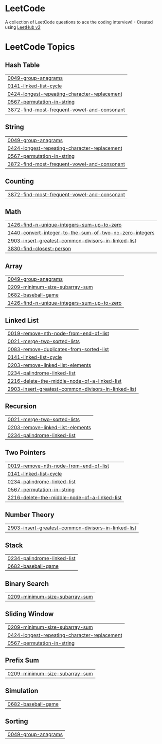 # LeetCode
A collection of LeetCode questions to ace the coding interview! - Created using [LeetHub v2](https://github.com/arunbhardwaj/LeetHub-2.0)

<!---LeetCode Topics Start-->
# LeetCode Topics
## Hash Table
|  |
| ------- |
| [0049-group-anagrams](https://github.com/Naveen18vn/LeetCode/tree/master/0049-group-anagrams) |
| [0141-linked-list-cycle](https://github.com/Naveen18vn/LeetCode/tree/master/0141-linked-list-cycle) |
| [0424-longest-repeating-character-replacement](https://github.com/Naveen18vn/LeetCode/tree/master/0424-longest-repeating-character-replacement) |
| [0567-permutation-in-string](https://github.com/Naveen18vn/LeetCode/tree/master/0567-permutation-in-string) |
| [3872-find-most-frequent-vowel-and-consonant](https://github.com/Naveen18vn/LeetCode/tree/master/3872-find-most-frequent-vowel-and-consonant) |
## String
|  |
| ------- |
| [0049-group-anagrams](https://github.com/Naveen18vn/LeetCode/tree/master/0049-group-anagrams) |
| [0424-longest-repeating-character-replacement](https://github.com/Naveen18vn/LeetCode/tree/master/0424-longest-repeating-character-replacement) |
| [0567-permutation-in-string](https://github.com/Naveen18vn/LeetCode/tree/master/0567-permutation-in-string) |
| [3872-find-most-frequent-vowel-and-consonant](https://github.com/Naveen18vn/LeetCode/tree/master/3872-find-most-frequent-vowel-and-consonant) |
## Counting
|  |
| ------- |
| [3872-find-most-frequent-vowel-and-consonant](https://github.com/Naveen18vn/LeetCode/tree/master/3872-find-most-frequent-vowel-and-consonant) |
## Math
|  |
| ------- |
| [1426-find-n-unique-integers-sum-up-to-zero](https://github.com/Naveen18vn/LeetCode/tree/master/1426-find-n-unique-integers-sum-up-to-zero) |
| [1440-convert-integer-to-the-sum-of-two-no-zero-integers](https://github.com/Naveen18vn/LeetCode/tree/master/1440-convert-integer-to-the-sum-of-two-no-zero-integers) |
| [2903-insert-greatest-common-divisors-in-linked-list](https://github.com/Naveen18vn/LeetCode/tree/master/2903-insert-greatest-common-divisors-in-linked-list) |
| [3830-find-closest-person](https://github.com/Naveen18vn/LeetCode/tree/master/3830-find-closest-person) |
## Array
|  |
| ------- |
| [0049-group-anagrams](https://github.com/Naveen18vn/LeetCode/tree/master/0049-group-anagrams) |
| [0209-minimum-size-subarray-sum](https://github.com/Naveen18vn/LeetCode/tree/master/0209-minimum-size-subarray-sum) |
| [0682-baseball-game](https://github.com/Naveen18vn/LeetCode/tree/master/0682-baseball-game) |
| [1426-find-n-unique-integers-sum-up-to-zero](https://github.com/Naveen18vn/LeetCode/tree/master/1426-find-n-unique-integers-sum-up-to-zero) |
## Linked List
|  |
| ------- |
| [0019-remove-nth-node-from-end-of-list](https://github.com/Naveen18vn/LeetCode/tree/master/0019-remove-nth-node-from-end-of-list) |
| [0021-merge-two-sorted-lists](https://github.com/Naveen18vn/LeetCode/tree/master/0021-merge-two-sorted-lists) |
| [0083-remove-duplicates-from-sorted-list](https://github.com/Naveen18vn/LeetCode/tree/master/0083-remove-duplicates-from-sorted-list) |
| [0141-linked-list-cycle](https://github.com/Naveen18vn/LeetCode/tree/master/0141-linked-list-cycle) |
| [0203-remove-linked-list-elements](https://github.com/Naveen18vn/LeetCode/tree/master/0203-remove-linked-list-elements) |
| [0234-palindrome-linked-list](https://github.com/Naveen18vn/LeetCode/tree/master/0234-palindrome-linked-list) |
| [2216-delete-the-middle-node-of-a-linked-list](https://github.com/Naveen18vn/LeetCode/tree/master/2216-delete-the-middle-node-of-a-linked-list) |
| [2903-insert-greatest-common-divisors-in-linked-list](https://github.com/Naveen18vn/LeetCode/tree/master/2903-insert-greatest-common-divisors-in-linked-list) |
## Recursion
|  |
| ------- |
| [0021-merge-two-sorted-lists](https://github.com/Naveen18vn/LeetCode/tree/master/0021-merge-two-sorted-lists) |
| [0203-remove-linked-list-elements](https://github.com/Naveen18vn/LeetCode/tree/master/0203-remove-linked-list-elements) |
| [0234-palindrome-linked-list](https://github.com/Naveen18vn/LeetCode/tree/master/0234-palindrome-linked-list) |
## Two Pointers
|  |
| ------- |
| [0019-remove-nth-node-from-end-of-list](https://github.com/Naveen18vn/LeetCode/tree/master/0019-remove-nth-node-from-end-of-list) |
| [0141-linked-list-cycle](https://github.com/Naveen18vn/LeetCode/tree/master/0141-linked-list-cycle) |
| [0234-palindrome-linked-list](https://github.com/Naveen18vn/LeetCode/tree/master/0234-palindrome-linked-list) |
| [0567-permutation-in-string](https://github.com/Naveen18vn/LeetCode/tree/master/0567-permutation-in-string) |
| [2216-delete-the-middle-node-of-a-linked-list](https://github.com/Naveen18vn/LeetCode/tree/master/2216-delete-the-middle-node-of-a-linked-list) |
## Number Theory
|  |
| ------- |
| [2903-insert-greatest-common-divisors-in-linked-list](https://github.com/Naveen18vn/LeetCode/tree/master/2903-insert-greatest-common-divisors-in-linked-list) |
## Stack
|  |
| ------- |
| [0234-palindrome-linked-list](https://github.com/Naveen18vn/LeetCode/tree/master/0234-palindrome-linked-list) |
| [0682-baseball-game](https://github.com/Naveen18vn/LeetCode/tree/master/0682-baseball-game) |
## Binary Search
|  |
| ------- |
| [0209-minimum-size-subarray-sum](https://github.com/Naveen18vn/LeetCode/tree/master/0209-minimum-size-subarray-sum) |
## Sliding Window
|  |
| ------- |
| [0209-minimum-size-subarray-sum](https://github.com/Naveen18vn/LeetCode/tree/master/0209-minimum-size-subarray-sum) |
| [0424-longest-repeating-character-replacement](https://github.com/Naveen18vn/LeetCode/tree/master/0424-longest-repeating-character-replacement) |
| [0567-permutation-in-string](https://github.com/Naveen18vn/LeetCode/tree/master/0567-permutation-in-string) |
## Prefix Sum
|  |
| ------- |
| [0209-minimum-size-subarray-sum](https://github.com/Naveen18vn/LeetCode/tree/master/0209-minimum-size-subarray-sum) |
## Simulation
|  |
| ------- |
| [0682-baseball-game](https://github.com/Naveen18vn/LeetCode/tree/master/0682-baseball-game) |
## Sorting
|  |
| ------- |
| [0049-group-anagrams](https://github.com/Naveen18vn/LeetCode/tree/master/0049-group-anagrams) |
<!---LeetCode Topics End-->